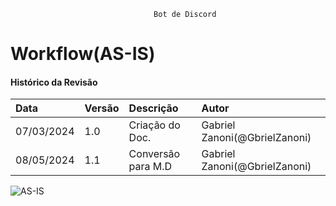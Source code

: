 									Bot de Discord
# Workflow(AS-IS)
 
#### Histórico da Revisão
| Data   | Versão       | Descrição  |  Autor  |
| :---------- | :--------- | :-------------------------------- | :-------------------------------- |
| 07/03/2024 | 1.0 | Criação do Doc.| Gabriel Zanoni(@GbrielZanoni) |
| 08/05/2024 | 1.1 | Conversão para M.D| Gabriel Zanoni(@GbrielZanoni)|


![AS-IS](https://i.imgur.com/9qVxWZm.png)